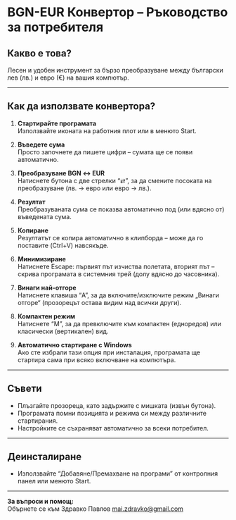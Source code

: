 # BGN-EUR Конвертор – Ръководство за потребителя

## Какво е това?
Лесен и удобен инструмент за бързо преобразуване между български лев (лв.) и евро (€) на вашия компютър.

---

## Как да използвате конвертора?

1. **Стартирайте програмата**  
   Използвайте иконата на работния плот или в менюто Start.

2. **Въведете сума**  
   Просто започнете да пишете цифри – сумата ще се появи автоматично.

3. **Преобразуване BGN ↔ EUR**  
   Натиснете бутона с две стрелки “⇄”, за да смените посоката на преобразуване (лв. → евро или евро → лв.).

4. **Резултат**  
   Преобразуваната сума се показва автоматично под (или вдясно от) въведената сума.

5. **Копиране**  
   Резултатът се копира автоматично в клипборда – може да го поставите (Ctrl+V) навсякъде.

6. **Минимизиране**  
   Натиснете Escape: първият път изчиства полетата, вторият път – скрива програмата в системния трей (долу вдясно до часовника).

7. **Винаги най-отгоре**  
   Натиснете клавиша “A”, за да включите/изключите режим „Винаги отгоре“ (прозорецът остава видим над всички други).

8. **Компактен режим**  
   Натиснете “M”, за да превключите към компактен (едноредов) или класически (вертикален) вид.

9. **Автоматично стартиране с Windows**  
   Ако сте избрали тази опция при инсталация, програмата ще стартира сама при всяко включване на компютъра.

---

## Съвети

- Плъзгайте прозореца, като задържите с мишката (извън бутона).
- Програмата помни позицията и режима си между различните стартирания.
- Настройките се съхраняват автоматично за всеки потребител.

---

## Деинсталиране

- Използвайте “Добавяне/Премахване на програми” от контролния панел или менюто Start.

---

**За въпроси и помощ:**  
Обърнете се към Здравко Павлов mai.zdravko@gmail.com
